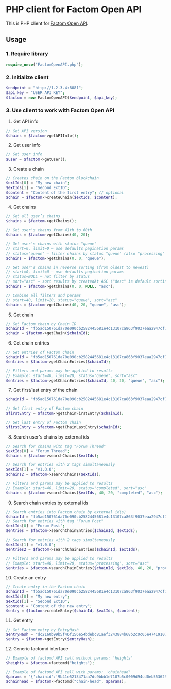 # PHP client for Factom Open API
This is PHP client for <a href="https://github.com/DeFacto-Team/Factom-Open-API" target="_blank">Factom Open API</a>.

## Usage

### 1. Require library
```php
require_once("FactomOpenAPI.php");
```

### 2. Initialize client
```php
$endpoint = "http://1.2.3.4:8081";
$api_key = "USER_API_KEY";
$factom = new FactomOpenAPI($endpoint, $api_key);
```

### 3. Use client to work with Factom Open API
1. Get API info
```php
// Get API version
$chains = $factom->getAPIInfo();
```

2. Get user info
```php
// Get user info
$user = $factom->getUser();
```

3. Create a chain
```php
// Creates chain on the Factom blockchain
$extIds[0] = "My new chain";
$extIds[1] = "Second ExtID";
$content = "Content of the first entry"; // optional
$chain = $factom->createChain($extIds, $content);
```

4. Get chains
```php
// Get all user’s chains
$chains = $factom->getChains();

// Get user's chains from 41th to 60th
$chains = $factom->getChains(40, 20);

// Get user's chains with status "queue"
// start=0, limit=0 — use defaults pagination params
// status="queue" — filter chains by status "queue" (also "processing" | "completed")
$chains = $factom->getChains(0, 0, "queue");

// Get user's chains in reverse sorting (from oldest to newest)
// start=0, limit=0 — use defaults pagination params
// status=NULL — not filter by status
// sort="asc" — sort results by createdAt ASC ("desc" is default sorting)
$chains = $factom->getChains(0, 0, NULL, "asc");

// Combine all filters and params
// start=40, limit=20, status="queue", sort="asc"
$chains = $factom->getChains(40, 20, "queue", "asc");
```

5. Get chain
```php
// Get Factom chain by Chain ID
$chainId = "fb5ad150761da70e090cb2582445681e4c13107ca863f9037eaa2947cf7d225c";
$chain = $factom->getChain($chainId);
```

6. Get chain entries
```php
// Get entries of Factom chain
$chainId = "fb5ad150761da70e090cb2582445681e4c13107ca863f9037eaa2947cf7d225c";
$entries = $factom->getChainEntries($chainId);

// Filters and params may be applied to results
// Example: start=40, limit=20, status="queue", sort="asc"
$entries = $factom->getChainEntries($chainId, 40, 20, "queue", "asc");
```

7. Get first/last entry of the chain
```php
$chainId = "fb5ad150761da70e090cb2582445681e4c13107ca863f9037eaa2947cf7d225c";

// Get first entry of Factom chain
$firstEntry = $factom->getChainFirstEntry($chainId);

// Get last entry of Factom chain
$firstEntry = $factom->getChainLastEntry($chainId);
```

8. Search user's chains by external ids
```php
// Search for chains with tag "Forum Thread"
$extIds[0] = "Forum Thread";
$chains = $factom->searchChains($extIds);

// Search for entries with 2 tags simultaneously 
$extIds[1] = "v1.0.0";
$chains2 = $factom->searchChains($extIds);

// Filters and params may be applied to results
// Example: start=40, limit=20, status="completed", sort="asc"
$chains = $factom->searchChains($extIds, 40, 20, "completed", "asc");
```

9. Search chain entries by external ids
```php
// Search entries into Factom chain by external id(s)
$chainId = "fb5ad150761da70e090cb2582445681e4c13107ca863f9037eaa2947cf7d225c";
// Search for entries with tag "Forum Post"
$extIds[0] = "Forum Post";
$entries = $factom->searchChainEntries($chainId, $extIds);

// Search for entries with 2 tags simultaneously 
$extIds[1] = "v1.0.0";
$entries2 = $factom->searchChainEntries($chainId, $extIds);

// Filters and params may be applied to results
// Example: start=40, limit=20, status="processing", sort="asc"
$entries = $factom->searchChainEntries($chainId, $extIds, 40, 20, "processing", "asc");
```

10. Create an entry
```php
// Create entry in the Factom chain
$chainId = "fb5ad150761da70e090cb2582445681e4c13107ca863f9037eaa2947cf7d225c";
$extIds[0] = "My new entry";
$extIds[1] = "Second ExtID";
$content = "Content of the new entry";
$entry = $factom->createEntry($chainId, $extIds, $content);
```

11. Get entry
```php
// Get Factom entry by EntryHash
$entryHash = "dc2160b99b5f46f156e54bdebc81aef3243884b68b2c0c05e4741910738273f2";
$entry = $factom->getEntry($entryHash);
```

12. Generic factomd interface
```php
// Example of factomd API call without params: 'heights'
$heights = $factom->factomd("heights");

// Example of factomd API call with params: 'chainhead'
$params = "{'chainid':'9b41e5213471aa7dc9bbb1e7107b5c0009d94cd0eb553629984fd07c7039c3db'}";
$chainhead = $factom->factomd("chain-head", $params);
```
